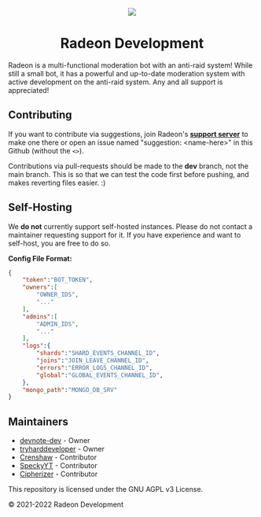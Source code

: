 <p align="center"><img src="https://cdn.discordapp.com/avatars/762359941121048616/5095536e2741937b837d40ac369a4a7b.png"></p>
<h1 align="center">Radeon Development</h1>

Radeon is a multi-functional moderation bot with an anti-raid system! While still a small bot, it has a powerful and up-to-date moderation system with active development on the anti-raid system. Any and all support is appreciated!

## Contributing
If you want to contribute via suggestions, join Radeon's [**support server**](https://discord.com/invite/xcZwGhSy4G) to make one there or open an issue named "suggestion: \<name-here>" in this Github (without the `<>`).

Contributions via pull-requests should be made to the **dev** branch, not the main branch. This is so that we can test the code first before pushing, and makes reverting files easier. :)

## Self-Hosting
We **do not** currently support self-hosted instances. Please do not contact a maintainer requesting support for it. If you have experience and want to self-host, you are free to do so.

**Config File Format:**
```json
{
    "token":"BOT_TOKEN",
    "owners":[
        "OWNER_IDS",
        "..."
    ],
    "admins":[
        "ADMIN_IDS",
        "..."
    ],
    "logs":{
        "shards":"SHARD_EVENTS_CHANNEL_ID",
        "joins":"JOIN_LEAVE_CHANNEL_ID",
        "errors":"ERROR_LOGS_CHANNEL_ID",
        "global":"GLOBAL_EVENTS_CHANNEL_ID",    
    },
    "mongo_path":"MONGO_DB_SRV"
}
```

## Maintainers
* [devnote-dev](https://github.com/devnote-dev) - Owner
* [tryharddeveloper](https://github.com/tryharddeveloper) - Owner
* [Crenshaw](https://github.com/Crenshaw1312) - Contributor
* [SpeckyYT](https://github.com/SpeckyYT) - Contributor
* [Cipherizer](https://github.com/Cipherizer) - Contributor

This repository is licensed under the GNU AGPL v3 License.

© 2021-2022 Radeon Development
